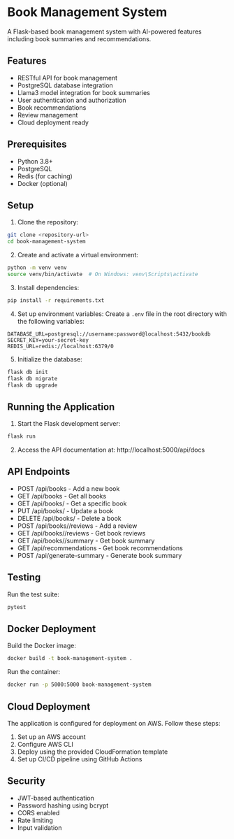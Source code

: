 # Book Management System

A Flask-based book management system with AI-powered features including book summaries and recommendations.

## Features

- RESTful API for book management
- PostgreSQL database integration
- Llama3 model integration for book summaries
- User authentication and authorization
- Book recommendations
- Review management
- Cloud deployment ready

## Prerequisites

- Python 3.8+
- PostgreSQL
- Redis (for caching)
- Docker (optional)

## Setup

1. Clone the repository:
```bash
git clone <repository-url>
cd book-management-system
```

2. Create and activate a virtual environment:
```bash
python -m venv venv
source venv/bin/activate  # On Windows: venv\Scripts\activate
```

3. Install dependencies:
```bash
pip install -r requirements.txt
```

4. Set up environment variables:
Create a `.env` file in the root directory with the following variables:
```
DATABASE_URL=postgresql://username:password@localhost:5432/bookdb
SECRET_KEY=your-secret-key
REDIS_URL=redis://localhost:6379/0
```

5. Initialize the database:
```bash
flask db init
flask db migrate
flask db upgrade
```

## Running the Application

1. Start the Flask development server:
```bash
flask run
```

2. Access the API documentation at: http://localhost:5000/api/docs

## API Endpoints

- POST /api/books - Add a new book
- GET /api/books - Get all books
- GET /api/books/<id> - Get a specific book
- PUT /api/books/<id> - Update a book
- DELETE /api/books/<id> - Delete a book
- POST /api/books/<id>/reviews - Add a review
- GET /api/books/<id>/reviews - Get book reviews
- GET /api/books/<id>/summary - Get book summary
- GET /api/recommendations - Get book recommendations
- POST /api/generate-summary - Generate book summary

## Testing

Run the test suite:
```bash
pytest
```

## Docker Deployment

Build the Docker image:
```bash
docker build -t book-management-system .
```

Run the container:
```bash
docker run -p 5000:5000 book-management-system
```

## Cloud Deployment

The application is configured for deployment on AWS. Follow these steps:

1. Set up an AWS account
2. Configure AWS CLI
3. Deploy using the provided CloudFormation template
4. Set up CI/CD pipeline using GitHub Actions

## Security

- JWT-based authentication
- Password hashing using bcrypt
- CORS enabled
- Rate limiting
- Input validation 